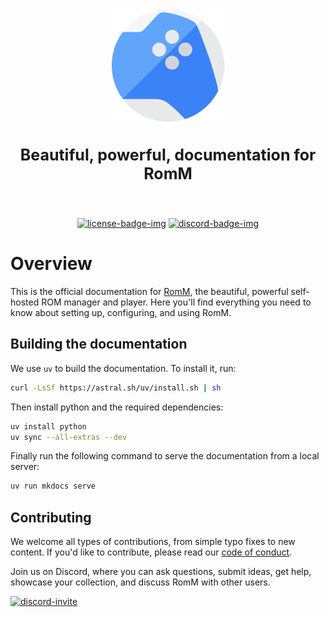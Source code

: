 <div align="center">

  <img src=".github/resources/isotipo.png" height="180px" width="auto" alt="RomM docs logo">
    <h3 style="font-size: 25px;">
    Beautiful, powerful, documentation for RomM
  </h3>

  <br />

[![license-badge-img]][license-badge]
[![discord-badge-img]][discord-badge]

  </div>
</div>

# Overview

This is the official documentation for [RomM](https://romm.app/), the beautiful, powerful self-hosted ROM manager and player. Here you'll find everything you need to know about setting up, configuring, and using RomM.

## Building the documentation

We use `uv` to build the documentation. To install it, run:

```sh
curl -LsSf https://astral.sh/uv/install.sh | sh
```

Then install python and the required dependencies:

```sh
uv install python
uv sync --all-extras --dev
```

Finally run the following command to serve the documentation from a local server:

```sh
uv run mkdocs serve
```

## Contributing

We welcome all types of contributions, from simple typo fixes to new content. If you'd like to contribute, please read our [code of conduct](CODE_OF_CONDUCT.md).

Join us on Discord, where you can ask questions, submit ideas, get help, showcase your collection, and discuss RomM with other users.

[![discord-invite]][discord-invite-url]

<!-- Badges -->

[license-badge-img]: https://img.shields.io/github/license/rommapp/wiki?style=for-the-badge&color=a32d2a
[license-badge]: LICENSE
[discord-badge-img]: https://img.shields.io/badge/discord-7289da?style=for-the-badge
[discord-badge]: https://discord.gg/P5HtHnhUDH

<!-- Links -->

[discord-invite]: https://invidget.switchblade.xyz/P5HtHnhUDH
[discord-invite-url]: https://discord.gg/P5HtHnhUDH

